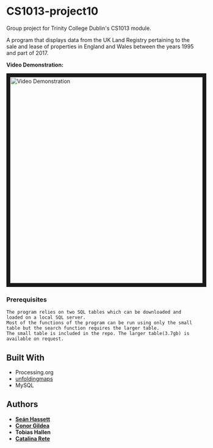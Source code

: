 ﻿# CS1013-project10
Group project for Trinity College Dublin's CS1013 module.

A program that displays data from the UK Land Registry pertaining to the sale and lease of properties in England and Wales between the years 1995 and part of 2017.

**Video Demonstration:**

<a href="http://www.youtube.com/watch?feature=player_embedded&v=7BHNk5xCse0&feature=youtu.be
" target="_blank"><img src="https://i.imgur.com/0pVL4KO.png" 
alt="Video Demonstration" width="960" height="540" border="10" /></a>

### Prerequisites

```
The program relies on two SQL tables which can be downloaded and loaded on a local SQL server.
Most of the functions of the program can be run using only the small table but the search function requires the larger table.
The small table is included in the repo. The larger table(3.7gb) is available on request.
```

## Built With

* Processing.org
* [unfoldingmaps](https://github.com/tillnagel/unfolding)
* MySQL

## Authors

* **[Seán Hassett](https://github.com/Sean-Hassett)**
* **[Conor Gildea](https://github.com/CSIGildea)**
* **Tobias Hallen**
* **[Catalina Rete](https://github.com/catakitty)**

